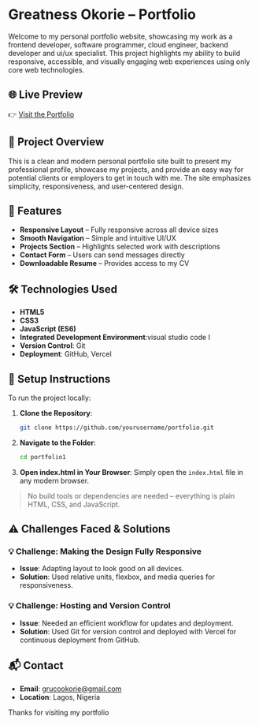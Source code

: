 
# Greatness Okorie – Portfolio

Welcome to my personal portfolio website, showcasing my work as a frontend developer, software programmer, cloud engineer, backend developer and ui/ux specialist. This project highlights my ability to build responsive, accessible, and visually engaging web experiences using only core web technologies.

## 🌐 Live Preview

👉 [Visit the Portfolio](https://portfolio10-beta.vercel.app)

## 📌 Project Overview

This is a clean and modern personal portfolio site built to present my professional profile, showcase my projects, and provide an easy way for potential clients or employers to get in touch with me. The site emphasizes simplicity, responsiveness, and user-centered design.
## 🚀 Features

- **Responsive Layout** – Fully responsive across all device sizes
- **Smooth Navigation** – Simple and intuitive UI/UX
- **Projects Section** – Highlights selected work with descriptions
- **Contact Form** – Users can send messages directly
- **Downloadable Resume** – Provides access to my CV

## 🛠️ Technologies Used

- **HTML5**
- **CSS3**
- **JavaScript (ES6)**
- **Integrated Development Environment**:visual studio code I
- **Version Control**: Git
- **Deployment**: GitHub, Vercel

## 📂 Setup Instructions

To run the project locally:

1. **Clone the Repository**:
   ```bash
   git clone https://github.com/yourusername/portfolio.git
   ```

2. **Navigate to the Folder**:
   ```bash
   cd portfolio1
   ```

3. **Open index.html in Your Browser**:
   Simply open the `index.html` file in any modern browser.

> No build tools or dependencies are needed – everything is plain HTML, CSS, and JavaScript.

## ⚠️ Challenges Faced & Solutions

### 💡 Challenge: Making the Design Fully Responsive
- **Issue**: Adapting layout to look good on all devices.
- **Solution**: Used relative units, flexbox, and media queries for responsiveness.

### 💡 Challenge: Hosting and Version Control
- **Issue**: Needed an efficient workflow for updates and deployment.
- **Solution**: Used Git for version control and deployed with Vercel for continuous deployment from GitHub.

## 📬 Contact

- **Email**: grucookorie@gmail.com
- **Location**: Lagos, Nigeria

Thanks for visiting my portfolio
